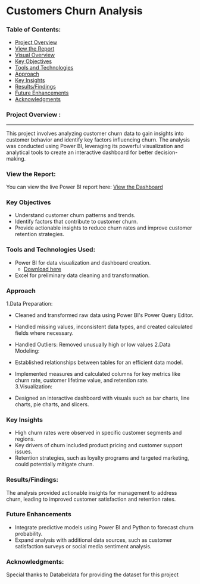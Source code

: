 # Customers Churn Analysis
### Table of Contents:
- [Project Overview](#project-overview)
- [View the Report](#view-the-report)
- [Visual Overview](#visual-overview)
- [Key Objectives](#Key-Objectives)
- [Tools and Technologies](#tools-and-technologies-used)
- [Approach](#Approach)
- [Key Insights](#Key-Insights)
- [Results/Findings](#resultsfindings)
- [Future Enhancements](#Future-Enhancements)
- [Acknowledgments](#Acknowledgments)

### Project Overview :  
---
This project involves analyzing customer churn data to gain insights into customer behavior and identify key factors influencing churn. The analysis was conducted using Power BI, leveraging its powerful visualization and analytical tools to create an interactive dashboard for better decision-making.
### View the Report:
You can view the live Power BI report here: [View the Dashboard](https://app.powerbi.com/view?r=eyJrIjoiODc0ZmRkM2YtMTllMi00MjVlLWE2ZGQtZjJjYzM0ZDQyYjlkIiwidCI6ImRmOTI5NDEzLWVjNjQtNDQyMS1hYjIzLTUyNWZmNGY2ZTRhYyIsImMiOjEwfQ%3D%3D)
### Key Objectives
- Understand customer churn patterns and trends.
- Identify factors that contribute to customer churn.
- Provide actionable insights to reduce churn rates and improve customer retention strategies.
### Tools and Technologies Used:
- Power BI for data visualization and dashboard creation.
  - [Download here](https://www.microsoft.com/en-us/download/details.aspx?id=58494)
- Excel for preliminary data cleaning and transformation.
### Approach
1.Data Preparation:

- Cleaned and transformed raw data using Power BI's Power Query Editor.
- Handled missing values, inconsistent data types, and created calculated fields where necessary.
- Handled Outliers: Removed unusually high or low values
2.Data Modeling:
   
- Established relationships between tables for an efficient data model.
- Implemented measures and calculated columns for key metrics like churn rate, customer lifetime value, and retention rate.  
3.Visualization:
  
- Designed an interactive dashboard with visuals such as bar charts, line charts, pie charts, and slicers.  
### Key Insights
- High churn rates were observed in specific customer segments and regions.
- Key drivers of churn included product pricing and customer support issues.
- Retention strategies, such as loyalty programs and targeted marketing, could potentially mitigate churn.
### Results/Findings:
The analysis provided actionable insights for management to address churn, leading to improved customer satisfaction and retention rates.
### Future Enhancements 
- Integrate predictive models using Power BI and Python to forecast churn probability.
- Expand analysis with additional data sources, such as customer satisfaction surveys or social media sentiment analysis.
### Acknowledgments:
Special thanks to Databeldata for providing the dataset for this project
